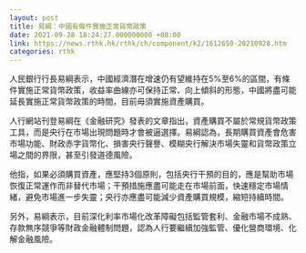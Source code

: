 ```yaml
---
layout: post
title: 易綱：中國有條件實施正常貨幣政策
date: 2021-09-28 18:24:27.000000000 +08:00
link: https://news.rthk.hk/rthk/ch/component/k2/1612650-20210928.htm
categories: rthk
---
```


人民銀行行長易綱表示，中國經濟潛在增速仍有望維持在5%至6%的區間，有條件實施正常貨幣政策，收益率曲線亦可保持正常、向上傾斜的形態，中國將盡可能延長實施正常貨幣政策的時間，目前毋須實施資產購買。

人行網站刊登易綱在《金融研究》發表的文章指出，資產購買不屬於常規貨幣政策工具，而是央行在市場出現問題時才會被逼選擇。易綱認為，長期購買資產會危害市場功能、財政赤字貨幣化、損害央行聲譽、模糊央行解決市場失靈和貨幣政策立場之間的界限，甚至引發道德風險。

他指，如果必須購買資產，應堅持3個原則，包括央行干預的目的，應是幫助市場恢復正常運作而非替代市場；干預措施應盡可能走在市場前面，快速穩定市場情緒，避免市場進一步失靈；央行亦應盡可能減少資產購買規模，縮短持續時間。

另外，易綱表示，目前深化利率市場化改革障礙包括監管套利、金融市場不成熟、存款無序競爭等財政金融體制問題，認為人行要繼續加強監管、優化營商環境、化解金融風險。
